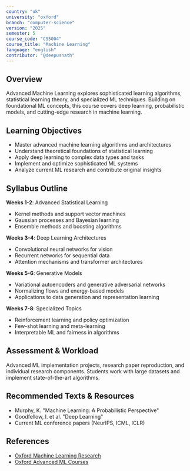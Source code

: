 ```yaml
---
country: "uk"
university: "oxford"
branch: "computer-science"
version: "2025"
semester: 5
course_code: "CS5004"
course_title: "Machine Learning"
language: "english"
contributor: "@deepusnath"
---
```


## Overview

Advanced Machine Learning explores sophisticated learning algorithms, statistical learning theory, and specialized ML techniques. Building on foundational ML concepts, this course covers deep learning, probabilistic models, and cutting-edge research in machine learning.

## Learning Objectives

- Master advanced machine learning algorithms and architectures
- Understand theoretical foundations of statistical learning
- Apply deep learning to complex data types and tasks
- Implement and optimize sophisticated ML systems
- Analyze current ML research and contribute original insights

## Syllabus Outline

**Weeks 1-2**: Advanced Statistical Learning
- Kernel methods and support vector machines
- Gaussian processes and Bayesian learning
- Ensemble methods and boosting algorithms

**Weeks 3-4**: Deep Learning Architectures
- Convolutional neural networks for vision
- Recurrent networks for sequential data
- Attention mechanisms and transformer architectures

**Weeks 5-6**: Generative Models
- Variational autoencoders and generative adversarial networks
- Normalizing flows and energy-based models
- Applications to data generation and representation learning

**Weeks 7-8**: Specialized Topics
- Reinforcement learning and policy optimization
- Few-shot learning and meta-learning
- Interpretable ML and fairness in algorithms

## Assessment & Workload

Advanced ML implementation projects, research paper reproduction, and individual research components. Students work with large datasets and implement state-of-the-art algorithms.

## Recommended Texts & Resources

- Murphy, K. "Machine Learning: A Probabilistic Perspective"
- Goodfellow, I. et al. "Deep Learning"
- Current ML conference papers (NeurIPS, ICML, ICLR)

## References

- [Oxford Machine Learning Research](https://www.cs.ox.ac.uk/research/ai/)
- [Oxford Advanced ML Courses](https://www.cs.ox.ac.uk/teaching/courses/)
